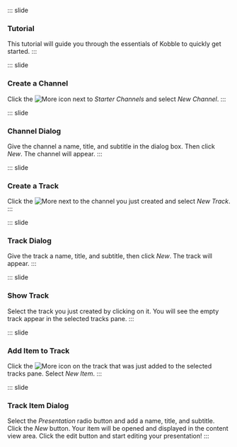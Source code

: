 ::: slide 
### Tutorial
This tutorial will guide you through the essentials of Kobble to quickly get started.
:::

::: slide 
### Create a Channel
Click the ![More](https://kobble-view.firebaseapp.com/images/more_vert.png) icon next to *Starter Channels* and select *New Channel*.
:::

::: slide 
### Channel Dialog
Give the channel a name, title, and subtitle in the dialog box. Then click *New*. The channel will appear.
:::

::: slide 
### Create a Track
Click the ![More](https://kobble-view.firebaseapp.com/images/more_vert.png) next to the channel you just created and select *New Track*.
:::

::: slide
### Track Dialog
Give the track a name, title, and subtitle, then click *New*. The track will appear. 
:::

::: slide 
### Show Track
Select the track you just created by clicking on it. You will see the empty track appear in the selected tracks pane.
:::

::: slide 
### Add Item to Track
Click the ![More](https://kobble-view.firebaseapp.com/images/more_vert.png) icon on the track that was just added to the selected tracks pane. Select *New Item*.
:::

::: slide 
### Track Item Dialog
Select the *Presentation* radio button and add a name, title, and subtitle. Click the *New* button. Your item will be opened and displayed in the content view area. Click the edit button and start editing your presentation!
:::
